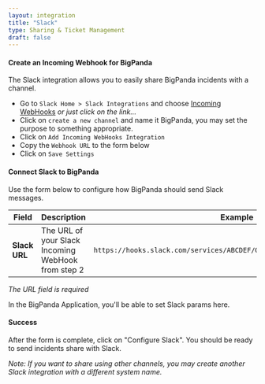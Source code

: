```yaml
---
layout: integration
title: "Slack"
type: Sharing & Ticket Management
draft: false
---
```


#### Create an Incoming Webhook for BigPanda
The Slack integration allows you to easily share BigPanda incidents with a channel.

* Go to `Slack Home > Slack Integrations` and choose [Incoming WebHooks](https://slack.com/services/new/incoming-webhook) *or just click on the link...*
* Click on `create a new channel` and name it BigPanda, you may set the purpose to something appropriate.
* Click on `Add Incoming WebHooks Integration`
* Copy the `Webhook URL` to the form below
* Click on `Save Settings`

<!-- section-separator -->
#### Connect Slack to BigPanda

Use the form below to configure how BigPanda should send Slack messages.

|Field|Description|Example|
|-----|-----------|-------|
|**Slack URL**|The URL of your Slack Incoming WebHook from step 2|`https://hooks.slack.com/services/ABCDEF/GHIJKLMNOP/QRSTUVWXYZ1234567890`|

<!-- app-only-start -->

<!-- include 'integrations/slack/slack' -->
*The URL field is required*

<!-- app-only-end -->

<!-- docs-only-start -->

In the BigPanda Application, you'll be able to set Slack params here.

<!-- docs-only-end -->

<!-- section-separator -->
#### Success
After the form is complete, click on "Configure Slack".
You should be ready to send incidents share with Slack.

*Note: If you want to share using other channels, you may create another Slack integration with a different system name.*
